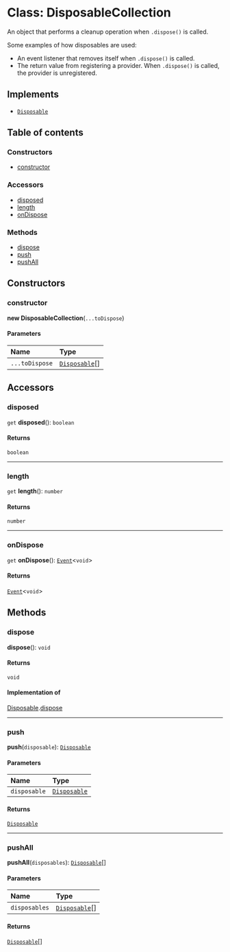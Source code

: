 # Class: DisposableCollection

An object that performs a cleanup operation when `.dispose()` is called.

Some examples of how disposables are used:

* An event listener that removes itself when `.dispose()` is called.
* The return value from registering a provider. When `.dispose()` is called, the provider is unregistered.

## Implements

* [`Disposable`](/auto-docs/free-layout-editor/interfaces/Disposable-1.md)

## Table of contents

### Constructors

* [constructor](/auto-docs/free-layout-editor/classes/DisposableCollection.md#constructor)

### Accessors

* [disposed](/auto-docs/free-layout-editor/classes/DisposableCollection.md#disposed)
* [length](/auto-docs/free-layout-editor/classes/DisposableCollection.md#length)
* [onDispose](/auto-docs/free-layout-editor/classes/DisposableCollection.md#ondispose)

### Methods

* [dispose](/auto-docs/free-layout-editor/classes/DisposableCollection.md#dispose)
* [push](/auto-docs/free-layout-editor/classes/DisposableCollection.md#push)
* [pushAll](/auto-docs/free-layout-editor/classes/DisposableCollection.md#pushall)

## Constructors

### constructor

**new DisposableCollection**(`...toDispose`)

#### Parameters

| Name | Type |
| :------ | :------ |
| `...toDispose` | [`Disposable`](/auto-docs/free-layout-editor/interfaces/Disposable-1.md)\[] |

## Accessors

### disposed

`get` **disposed**(): `boolean`

#### Returns

`boolean`

***

### length

`get` **length**(): `number`

#### Returns

`number`

***

### onDispose

`get` **onDispose**(): [`Event`](/auto-docs/free-layout-editor/interfaces/Event-1.md)<`void`>

#### Returns

[`Event`](/auto-docs/free-layout-editor/interfaces/Event-1.md)<`void`>

## Methods

### dispose

**dispose**(): `void`

#### Returns

`void`

#### Implementation of

[Disposable](/auto-docs/free-layout-editor/interfaces/Disposable-1.md).[dispose](/auto-docs/free-layout-editor/interfaces/Disposable-1.md#dispose)

***

### push

**push**(`disposable`): [`Disposable`](/auto-docs/free-layout-editor/interfaces/Disposable-1.md)

#### Parameters

| Name | Type |
| :------ | :------ |
| `disposable` | [`Disposable`](/auto-docs/free-layout-editor/interfaces/Disposable-1.md) |

#### Returns

[`Disposable`](/auto-docs/free-layout-editor/interfaces/Disposable-1.md)

***

### pushAll

**pushAll**(`disposables`): [`Disposable`](/auto-docs/free-layout-editor/interfaces/Disposable-1.md)\[]

#### Parameters

| Name | Type |
| :------ | :------ |
| `disposables` | [`Disposable`](/auto-docs/free-layout-editor/interfaces/Disposable-1.md)\[] |

#### Returns

[`Disposable`](/auto-docs/free-layout-editor/interfaces/Disposable-1.md)\[]
